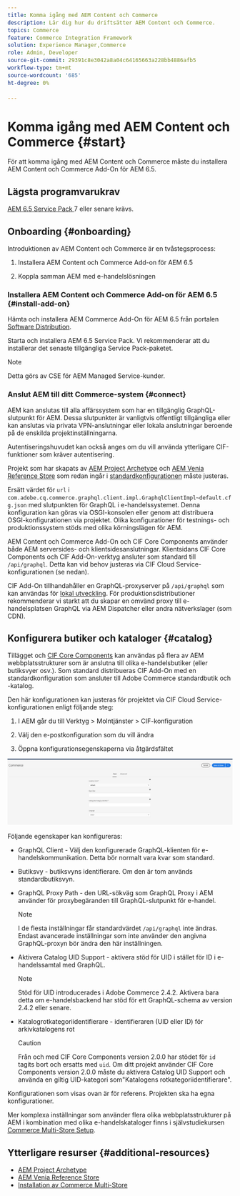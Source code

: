 ```yaml
---
title: Komma igång med AEM Content och Commerce
description: Lär dig hur du driftsätter AEM Content och Commerce.
topics: Commerce
feature: Commerce Integration Framework
solution: Experience Manager,Commerce
role: Admin, Developer
source-git-commit: 29391c8e3042a8a04c64165663a228bb4886afb5
workflow-type: tm+mt
source-wordcount: '685'
ht-degree: 0%

---
```


# Komma igång med AEM Content och Commerce {#start}

För att komma igång med AEM Content och Commerce måste du installera AEM Content och Commerce Add-On för AEM 6.5.

## Lägsta programvarukrav

[AEM 6.5 Service Pack ](https://experience.adobe.com/#/downloads/content/software-distribution/en/aem.html) 7 eller senare krävs.

## Onboarding {#onboarding}

Introduktionen av AEM Content och Commerce är en tvåstegsprocess:

1. Installera AEM Content och Commerce Add-on för AEM 6.5

2. Koppla samman AEM med e-handelslösningen

### Installera AEM Content och Commerce Add-on för AEM 6.5 {#install-add-on}

Hämta och installera AEM Commerce Add-On för AEM 6.5 från portalen [Software Distribution](https://experience.adobe.com/#/downloads/content/software-distribution/en/aem.html).

Starta och installera AEM 6.5 Service Pack. Vi rekommenderar att du installerar det senaste tillgängliga Service Pack-paketet.

>[!NOTE]
>
>Detta görs av CSE för AEM Managed Service-kunder.

### Anslut AEM till ditt Commerce-system {#connect}

AEM kan anslutas till alla affärssystem som har en tillgänglig GraphQL-slutpunkt för AEM. Dessa slutpunkter är vanligtvis offentligt tillgängliga eller kan anslutas via privata VPN-anslutningar eller lokala anslutningar beroende på de enskilda projektinställningarna.

Autentiseringshuvudet kan också anges om du vill använda ytterligare CIF-funktioner som kräver autentisering.

Projekt som har skapats av [AEM Project Archetype](https://github.com/adobe/aem-project-archetype) och [AEM Venia Reference Store](https://github.com/adobe/aem-cif-guides-venia) som redan ingår i [standardkonfigurationen](https://github.com/adobe/aem-cif-guides-venia/blob/main/ui.config/src/main/content/jcr_root/apps/venia/osgiconfig/config/com.adobe.cq.commerce.graphql.client.impl.GraphqlClientImpl~default.cfg.json) måste justeras.

Ersätt värdet för `url` i `com.adobe.cq.commerce.graphql.client.impl.GraphqlClientImpl~default.cfg.json` med slutpunkten för GraphQL i e-handelssystemet. Denna konfiguration kan göras via OSGI-konsolen eller genom att distribuera OSGI-konfigurationen via projektet. Olika konfigurationer för testnings- och produktionssystem stöds med olika körningslägen för AEM.

AEM Content och Commerce Add-On och CIF Core Components använder både AEM serversides- och klientsidesanslutningar. Klientsidans CIF Core Components och CIF Add-On-verktyg ansluter som standard till `/api/graphql`. Detta kan vid behov justeras via CIF Cloud Service-konfigurationen (se nedan).

CIF Add-On tillhandahåller en GraphQL-proxyserver på `/api/graphql` som kan användas för [lokal utveckling](develop.md). För produktionsdistributioner rekommenderar vi starkt att du skapar en omvänd proxy till e-handelsplatsen GraphQL via AEM Dispatcher eller andra nätverkslager (som CDN).

## Konfigurera butiker och kataloger {#catalog}

Tillägget och [CIF Core Components](https://github.com/adobe/aem-core-cif-components) kan användas på flera av AEM webbplatsstrukturer som är anslutna till olika e-handelsbutiker (eller butiksvyer osv.). Som standard distribueras CIF Add-On med en standardkonfiguration som ansluter till Adobe Commerce standardbutik och -katalog.

Den här konfigurationen kan justeras för projektet via CIF Cloud Service-konfigurationen enligt följande steg:

1. I AEM går du till Verktyg > Molntjänster > CIF-konfiguration

2. Välj den e-postkonfiguration som du vill ändra

3. Öppna konfigurationsegenskaperna via åtgärdsfältet

![Konfiguration av CIF Cloud-tjänster](/help/commerce/cif/assets/cif-cloud-service-config.png)

Följande egenskaper kan konfigureras:

- GraphQL Client - Välj den konfigurerade GraphQL-klienten för e-handelskommunikation. Detta bör normalt vara kvar som standard.
- Butiksvy - butiksvyns identifierare. Om den är tom används standardbutiksvyn.
- GraphQL Proxy Path - den URL-sökväg som GraphQL Proxy i AEM använder för proxybegäranden till GraphQL-slutpunkt för e-handel.

  >[!NOTE]
  >
  >I de flesta inställningar får standardvärdet `/api/graphql` inte ändras. Endast avancerade inställningar som inte använder den angivna GraphQL-proxyn bör ändra den här inställningen.

- Aktivera Catalog UID Support - aktivera stöd för UID i stället för ID i e-handelssamtal med GraphQL.

  >[!NOTE]
  >
  >Stöd för UID introducerades i Adobe Commerce 2.4.2. Aktivera bara detta om e-handelsbackend har stöd för ett GraphQL-schema av version 2.4.2 eller senare.

- Katalogrotkategoriidentifierare - identifieraren (UID eller ID) för arkivkatalogens rot

  >[!CAUTION]
  >
  >Från och med CIF Core Components version 2.0.0 har stödet för `id` tagits bort och ersatts med `uid`. Om ditt projekt använder CIF Core Components version 2.0.0 måste du aktivera Catalog UID Support och använda en giltig UID-kategori som&quot;Katalogens rotkategoriidentifierare&quot;.

Konfigurationen som visas ovan är för referens. Projekten ska ha egna konfigurationer.

Mer komplexa inställningar som använder flera olika webbplatsstrukturer på AEM i kombination med olika e-handelskataloger finns i självstudiekursen [Commerce Multi-Store Setup](configuring/multi-store-setup.md).

## Ytterligare resurser {#additional-resources}

- [AEM Project Archetype](https://github.com/adobe/aem-project-archetype)
- [AEM Venia Reference Store](https://github.com/adobe/aem-cif-guides-venia)
- [Installation av Commerce Multi-Store](configuring/multi-store-setup.md)
